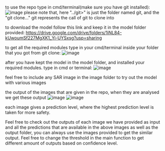to use the repo type in cmd/terminal(make sure you have git installed): 
![image](https://github.com/user-attachments/assets/fbfd06b6-52d6-46e0-a10c-e011f971ea2e)
please note that, here "../git>" is just the folder named git, and the "git clone..." git represents the call of git to clone into

to download the model follow this link and keep it in the model folder provided: https://drive.google.com/drive/folders/1iNL84-kUwoumSf227MgXK1_Yi-UYSxsg?usp=sharing

to get all the required modules type in your cmd/terminal inside your folder that you got from git clone: 
![image](https://github.com/user-attachments/assets/7c1b5eb2-aa3b-4993-9039-21d65413f204)


after you have kept the model in the model folder, and installed your required modules. type in cmd or terminal: 
![image](https://github.com/user-attachments/assets/8f2c44a3-6eef-4e05-98b1-255416291647)


feel free to include any SAR image in the image folder to try out the model with various images

the output of the images that are given in the repo, when they are analysed we get these output
![image](https://github.com/user-attachments/assets/08b9c06a-d38f-43a5-87b5-048bbc374c60)
![image](https://github.com/user-attachments/assets/5e25ddbd-d090-4ec3-a035-9c3300d9e0ae)

each image gives a prediction level, where the highest prediction level is taken for more safety.

Feel free to check out the outputs of each image we have provided as input and all the predictions that are available in the above images as well as the output folder, you can always use the images provided to get the similar output. Feel free to change the threshold in the main function to get different amount of outputs based on confidence level.
